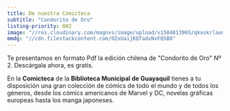 ```yaml
---
title: De nuestra Comicteca
subtitle: "Condorito de Oro"
listing-priority: 082
image: "//res.cloudinary.com/magnvs/image/upload/v1584813965/qkoskrlaomkgiavxji3t.jpg"
mmdg: "//cdn.filestackcontent.com/0ZxUaijKQTadxNxFQSB0"
---
```

Te presentamos en formato Pdf la edición chilena de "Condorito de Oro" Nº 2. Descárgala ahora, es gratis.

En la **Comicteca** de la **Biblioteca Municipal de Guayaquil** tienes a tu disposición una gran colección de cómics de todo el mundo y de todos los géneros, desde los cómics americanos de Marvel y DC, novelas gráficas europeas hasta los manga japoneses.
